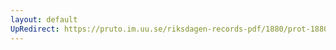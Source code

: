 ```yaml
---
layout: default
UpRedirect: https://pruto.im.uu.se/riksdagen-records-pdf/1880/prot-1880--ak--057.pdf
---
```

